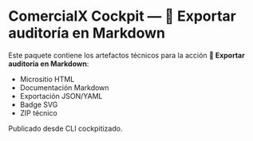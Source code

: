 # ComercialX Cockpit — 📝 Exportar auditoría en Markdown

Este paquete contiene los artefactos técnicos para la acción **📝 Exportar auditoría en Markdown**:

- Micrositio HTML
- Documentación Markdown
- Exportación JSON/YAML
- Badge SVG
- ZIP técnico

Publicado desde CLI cockpitizado.

